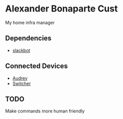 # Alexander Bonaparte Cust

My home infra manager

## Dependencies
* [slackbot](https://github.com/lins05/slackbot)

## Connected Devices
* [Audrey](https://github.com/ybbarng/myIoT/blob/master/arduino/audrey.ino)
* [Switcher](https://github.com/ybbarng/switcher)

## TODO
Make commands more human friendly
